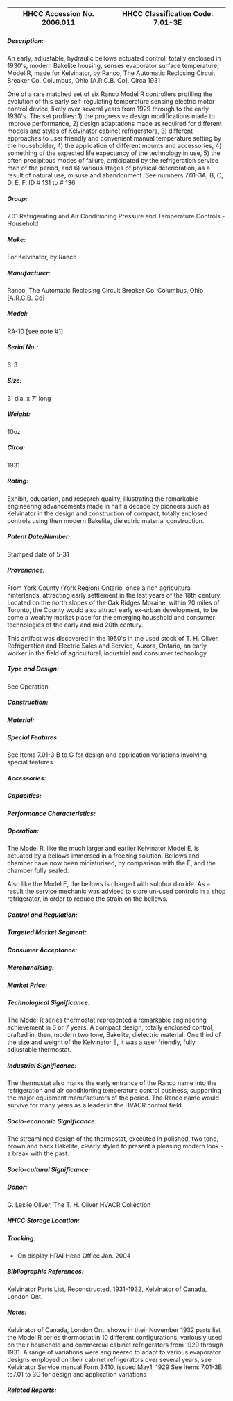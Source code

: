 | **HHCC Accession No. 2006.011** |**HHCC Classification Code:  7.01-3E**|
| ----------- | ----------- |
##### Description:
An early, adjustable, hydraulic bellows actuated control, totally enclosed in 1930's, modern Bakelite housing, senses evaporator surface temperature, Model R, made for Kelvinator, by Ranco, The Automatic Reclosing Circuit Breaker Co. Columbus, Ohio [A.R.C.B. Co], Circa 1931

One of a rare matched set of six Ranco Model R controllers profiling the evolution of this early self-regulating temperature sensing electric motor control device, likely over several years from 1929 through to the early 1930's. The set profiles: 1) the progressive design modifications made to improve performance, 2) design adaptations made as required for different models and styles of Kelvinator cabinet refrigerators, 3) different approaches to user friendly and convenient manual temperature setting by the householder, 4) the application of different mounts and accessories, 4) something of the expected life expectancy of the technology in use, 5) the often precipitous modes of failure, anticipated by the refrigeration service man of the period, and 6) various stages of  physical deterioration, as a result of natural use, misuse and abandonment. See numbers 7.01-3A, B, C, D, E, F. ID # 131 to # 136
##### Group:
7.01 Refrigerating and Air Conditioning Pressure and Temperature Controls - Household

##### Make:
For Kelvinator, by Ranco

##### Manufacturer:
Ranco, The Automatic Reclosing Circuit Breaker Co. Columbus, Ohio [A.R.C.B. Co]

##### Model:
RA-10 [see note #1]

##### Serial No.:
6-3

##### Size:
3' dia. x 7' long

##### Weight:
10oz

##### Circa:
1931

##### Rating:
Exhibit, education, and research quality, illustrating the remarkable engineering advancements made in half a decade by pioneers such as Kelvinator in the design and construction of compact, totally enclosed controls using then modern Bakelite, dielectric material construction.

##### Patent Date/Number:
Stamped date of 5-31

##### Provenance:
From York County (York Region) Ontario, once a rich agricultural hinterlands, attracting early settlement in the last years of the 18th century. Located on the north slopes of the Oak Ridges Moraine, within 20 miles of Toronto, the County would also attract early ex-urban development, to be come a wealthy market place for the emerging household and consumer technologies of the early and mid 20th century. 

This artifact was discovered in the 1950's in the used stock of T. H. Oliver, Refrigeration and Electric Sales and Service, Aurora, Ontario, an early worker in the field of agricultural, industrial and consumer technology.

##### Type and Design:
See Operation

##### Construction:


##### Material:


##### Special Features:
See Items 7.01-3 B to G for design and application variations involving special features

##### Accessories:


##### Capacities:


##### Performance Characteristics:


##### Operation:
The Model R, like the much larger and earlier Kelvinator Model E, is actuated by a bellows immersed in a freezing solution. Bellows and chamber have now been miniaturised, by comparison with the E, and the chamber fully sealed. 

Also like the Model E, the bellows is charged with sulphur dioxide. As a result the service mechanic was advised to store un-used controls in a shop refrigerator, in order to reduce the strain on the bellows.

##### Control and Regulation:


##### Targeted Market Segment:


##### Consumer Acceptance:


##### Merchandising:


##### Market Price:


##### Technological Significance:
The Model R series thermostat represented a remarkable engineering achievement in 6 or 7 years. A compact design, totally enclosed control, crafted in, then, modern two tone, Bakelite, dielectric material. One third of the size and weight of the Kelvinator E, it was a user friendly, fully adjustable thermostat.

##### Industrial Significance:
The thermostat also marks the early entrance of the Ranco name into the refrigeration and air conditioning temperature control business, supporting the major equipment manufacturers of the period. The Ranco name would survive for many years as a leader in the HVACR control field.

##### Socio-economic Significance:
The streamlined design of the thermostat, executed in polished, two tone, brown and back Bakelite, clearly styled to present a pleasing modern look - a break with the past.

##### Socio-cultural Significance:


##### Donor:
G. Leslie Oliver, The T. H. Oliver HVACR Collection

##### HHCC Storage Location:


##### Tracking:
- On display HRAI Head Office Jan. 2004

##### Bibliographic References:
Kelvinator Parts List, Reconstructed, 1931-1932, Kelvinator of Canada, London Ont.

##### Notes:
Kelvinator of Canada, London Ont. shows in their November 1932 parts list the Model R series thermostat in 10 different configurations, variously used on their household and commercial cabinet refrigerators from 1929 through 1931.
A range of variations were engineered to adapt to various evaporator designs employed on their cabinet refrigerators over several years, see Kelvinator Service manual Form 3410, issued May1, 1929 
See Items 7.01-3B to7.01 to 3G for design and application variations

##### Related Reports:

